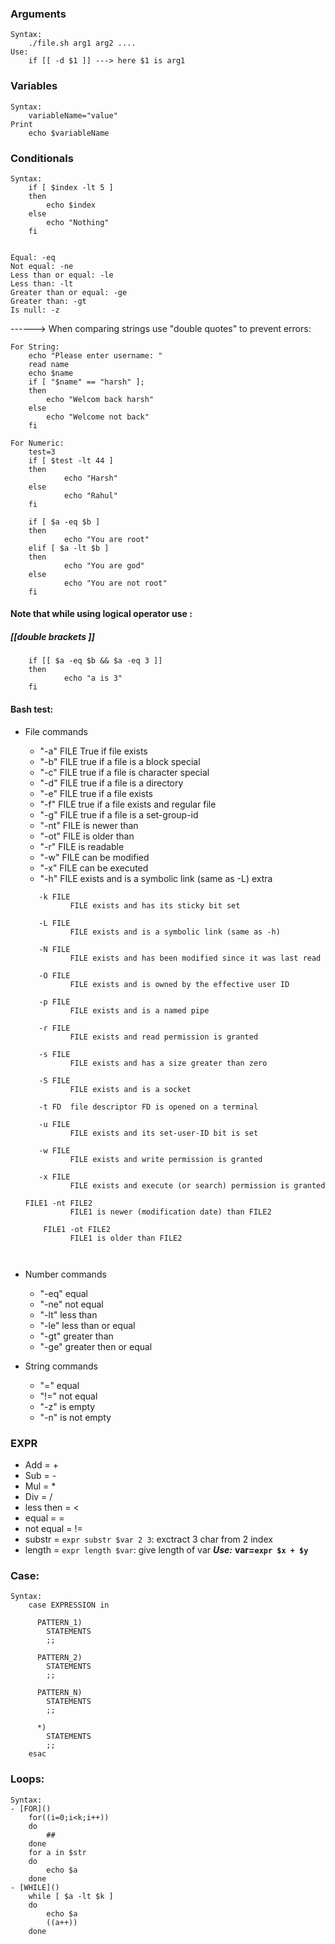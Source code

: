 ### Arguments
	Syntax: 
		./file.sh arg1 arg2 ....
	Use:
		if [[ -d $1 ]] ---> here $1 is arg1

### Variables
	Syntax: 
		variableName="value"
	Print
		echo $variableName

### Conditionals
	Syntax:
		if [ $index -lt 5 ]
		then
			echo $index
		else
			echo "Nothing"
		fi


    Equal: -eq
    Not equal: -ne
    Less than or equal: -le
    Less than: -lt
    Greater than or equal: -ge
    Greater than: -gt
    Is null: -z

------> When comparing strings use "double quotes" to prevent errors:

	For String: 
		echo "Please enter username: "
		read name
		echo $name
		if [ "$name" == "harsh" ];
		then
	        echo "Welcom back harsh"
		else
	        echo "Welcome not back"
		fi

	For Numeric:
		test=3
		if [ $test -lt 44 ]
		then 
		        echo "Harsh"
		else
		        echo "Rahul"
		fi

		if [ $a -eq $b ]
		then
		        echo "You are root"
		elif [ $a -lt $b ]
		then
		        echo "You are god"
		else
		        echo "You are not root"
		fi
#### Note that while using logical operator use : 
##### [[double  brackets ]]
		if [[ $a -eq $b && $a -eq 3 ]]
		then
		        echo "a is 3"
		fi

#### Bash test:
* File commands
	* "-a" FILE True if file exists
	* "-b" FILE true if a file is a block special
	* "-c" FILE true if a file is character special
	* "-d" FILE true if a file is a directory
	* "-e" FILE true if a file exists
	* "-f" FILE true if a file exists and regular file
	* "-g" FILE true if a file is a set-group-id
	* "-nt" FILE is newer than
	* "-ot" FILE is older than
	* "-r" FILE is readable
	* "-w" FILE can be modified
	* "-x" FILE can be executed
	* "-h" FILE exists and is a symbolic link (same as -L)
    extra 
    ````````````````````````````````````````````````````
       -k FILE
              FILE exists and has its sticky bit set

       -L FILE
              FILE exists and is a symbolic link (same as -h)

       -N FILE
              FILE exists and has been modified since it was last read

       -O FILE
              FILE exists and is owned by the effective user ID

       -p FILE
              FILE exists and is a named pipe

       -r FILE
              FILE exists and read permission is granted

       -s FILE
              FILE exists and has a size greater than zero

       -S FILE
              FILE exists and is a socket

       -t FD  file descriptor FD is opened on a terminal

       -u FILE
              FILE exists and its set-user-ID bit is set

       -w FILE
              FILE exists and write permission is granted

       -x FILE
              FILE exists and execute (or search) permission is granted

	FILE1 -nt FILE2
              FILE1 is newer (modification date) than FILE2

       	FILE1 -ot FILE2
              FILE1 is older than FILE2

	     
	`````````````````````````````````````````````````````````````````````

* Number commands
	* "-eq" equal
	* "-ne" not equal
	* "-lt" less than
	* "-le" less than or equal
	* "-gt" greater than
	* "-ge" greater then or equal
* String commands
	* "=" equal
	* "!=" not equal
	* "-z" is empty
	* "-n" is not empty

### EXPR
- Add = +
- Sub = -
- Mul = \*
- Div = /
- less then = \<
- equal = =
- not equal = \!=
- substr = `expr substr $var 2 3`: exctract 3 char from 2 index
- length = `expr length $var`: give length of var
___Use:___
	****var=`expr $x + $y`****
	

### Case:
	Syntax:
		case EXPRESSION in

		  PATTERN_1)
		    STATEMENTS
		    ;;

		  PATTERN_2)
		    STATEMENTS
		    ;;

		  PATTERN_N)
		    STATEMENTS
		    ;;

		  *)
		    STATEMENTS
		    ;;
		esac


### Loops:
	Syntax:
	- [FOR]()
		for((i=0;i<k;i++))
		do
			##
		done
		for a in $str
		do
			echo $a
		done
	- [WHILE]()
		while [ $a -lt $k ]
		do
			echo $a
			((a++))
		done

